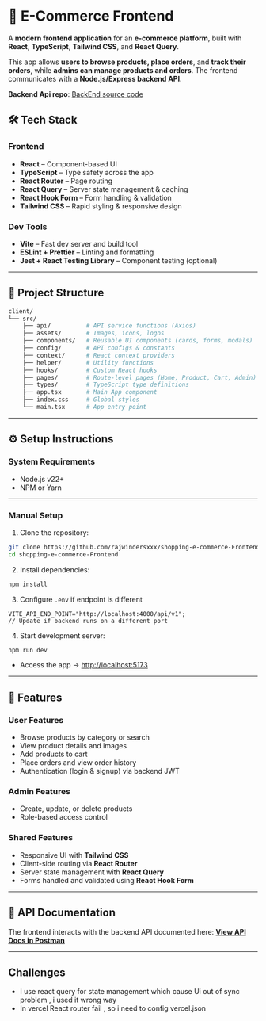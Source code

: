 # 🛒 E-Commerce Frontend

A **modern frontend application** for an **e-commerce platform**, built with **React**, **TypeScript**, **Tailwind CSS**, and **React Query**.

This app allows **users to browse products, place orders**, and **track their orders**, while **admins can manage products and orders**. The frontend communicates with a **Node.js/Express backend API**.

**Backend Api repo**: [BackEnd source code](http://localhost:5173)

## 🛠 Tech Stack

### **Frontend**

- **React** – Component-based UI
- **TypeScript** – Type safety across the app
- **React Router** – Page routing
- **React Query** – Server state management & caching
- **React Hook Form** – Form handling & validation
- **Tailwind CSS** – Rapid styling & responsive design

### **Dev Tools**

- **Vite** – Fast dev server and build tool
- **ESLint + Prettier** – Linting and formatting
- **Jest + React Testing Library** – Component testing (optional)

---

## 📂 Project Structure

```bash
client/
└── src/
    ├── api/          # API service functions (Axios)
    ├── assets/       # Images, icons, logos
    ├── components/   # Reusable UI components (cards, forms, modals)
    ├── config/       # API configs & constants
    ├── context/      # React context providers
    ├── helper/       # Utility functions
    ├── hooks/        # Custom React hooks
    ├── pages/        # Route-level pages (Home, Product, Cart, Admin)
    ├── types/        # TypeScript type definitions
    ├── app.tsx       # Main App component
    ├── index.css     # Global styles
    └── main.tsx      # App entry point
```

---

## ⚙️ Setup Instructions

### **System Requirements**

- Node.js v22+
- NPM or Yarn

---

### **Manual Setup**

1. Clone the repository:

```bash
git clone https://github.com/rajwindersxxx/shopping-e-commerce-Frontend.git
cd shopping-e-commerce-Frontend
```

2. Install dependencies:

```bash
npm install
```

3. Configure `.env` if endpoint is different

```.env
VITE_API_END_POINT="http://localhost:4000/api/v1";
// Update if backend runs on a different port
```

4. Start development server:

```bash
npm run dev
```

- Access the app → [http://localhost:5173](http://localhost:5173)

---

## 📜 Features

### **User Features**

- Browse products by category or search
- View product details and images
- Add products to cart
- Place orders and view order history
- Authentication (login & signup) via backend JWT

### **Admin Features**

- Create, update, or delete products
  <!-- * View all orders -->
  <!-- * Update order status (Pending → Shipped → Delivered) -->
- Role-based access control

### **Shared Features**

- Responsive UI with **Tailwind CSS**
- Client-side routing via **React Router**
- Server state management with **React Query**
- Forms handled and validated using **React Hook Form**

---

## 📜 API Documentation

The frontend interacts with the backend API documented here:
[**View API Docs in Postman**](https://documenter.getpostman.com/view/36192494/2sB3BHkonF)

---

## Challenges

- I use react query for state management which cause Ui out of sync problem , i used it wrong way
- In vercel React router fail , so i need to config vercel.json
